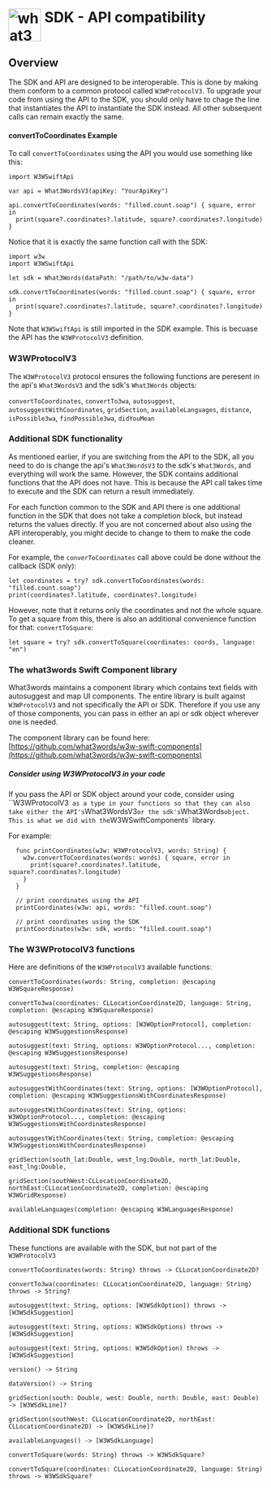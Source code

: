 # <img valign='top' src="https://what3words.com/assets/images/w3w_square_red.png" width="64" height="64" alt="what3words">&nbsp;SDK - API compatibility


Overview
--------

The SDK and API are designed to be interoperable. This is done by making them conform to a common protocol called `W3WProtocolV3`.  To upgrade your code from using the API to the SDK, you should only have to chage the line that instantiates the API to instantiate the SDK instead.  All other subsequent calls can remain exactly the same.

#### convertToCoordinates Example

To call `convertToCoordinates` using the API you would use something like this:

```
import W3WSwiftApi

var api = What3WordsV3(apiKey: "YourApiKey")

api.convertToCoordinates(words: "filled.count.soap") { square, error in
  print(square?.coordinates?.latitude, square?.coordinates?.longitude)
}
```

Notice that it is exactly the same function call with the SDK:


```
import w3w
import W3WSwiftApi

let sdk = What3Words(dataPath: "/path/to/w3w-data")

sdk.convertToCoordinates(words: "filled.count.soap") { square, error in
  print(square?.coordinates?.latitude, square?.coordinates?.longitude)
}
```

Note that `W3WSwiftApi` is still imported in the SDK example. This is becuase the API has the `W3WProtocolV3` definition.


### W3WProtocolV3

The `W3WProtocolV3` protocol ensures the following functions are peresent in the api's `What3WordsV3` and the sdk's `What3Words` objects:

`convertToCoordinates`, `convertTo3wa`, `autosuggest`, `autosuggestWithCoordinates`, `gridSection`, `availableLanguages`, `distance`, `isPossible3wa`, `findPossible3wa`, `didYouMean`

### Additional SDK functionality

As mentioned earlier, if you are switching from the API to the SDK, all you need to do is change the api's `What3WordsV3` to the sdk's `What3Words`, and everything will work the same.  However, the SDK contains additional functions that the API does not have.  This is because the API call takes time to execute and the SDK can return a result immediately.

For each function common to the SDK and API there is one additional function in the SDK that does not take a completion block, but instead returns the values directly.  If you are not concerned about also using the API interoperably, you might decide to change to them to make the code cleaner.

For example, the `converToCoordinates` call above could be done without the callback (SDK only):

```
let coordinates = try? sdk.convertToCoordinates(words: "filled.count.soap")
print(coordinates?.latitude, coordinates?.longitude)
```

However, note that it returns only the coordinates and not the whole square.  To get a square from this, there is also an additional convenience function for that: `convertToSquare`:

```
let square = try? sdk.convertToSquare(coordinates: coords, language: "en")
```

### The what3words Swift Component library

What3words maintains a component library which contains text fields with autosuggest and map UI components.  The entire library is built against `W3WProtocolV3` and not specifically the API or SDK.  Therefore if you use any of those components, you can pass in either an api or sdk object wherever one is needed.

The component library can be found here: [https://github.com/what3words/w3w-swift-components](https://github.com/what3words/w3w-swift-components)

##### Consider using W3WProtocolV3 in your code

If you pass the API or SDK object around your code, consider using ``W3WProtocolV3` as a type in your functions so that they can also take either the API's`What3WordsV3` or the sdk's `What3Words` object. This is what we did with the `W3WSwiftComponents` library.

For example:

```
  func printCoordinates(w3w: W3WProtocolV3, words: String) {
    w3w.convertToCoordinates(words: words) { square, error in
      print(square?.coordinates?.latitude, square?.coordinates?.longitude)
    }
  }
  
  // print coordinates using the API
  printCoordinates(w3w: api, words: "filled.count.soap")

  // print coordinates using the SDK
  printCoordinates(w3w: sdk, words: "filled.count.soap")
```



### The W3WProtocolV3 functions

Here are definitions of the `W3WProtocolV3` available functions:

```
convertToCoordinates(words: String, completion: @escaping W3WSquareResponse)

convertTo3wa(coordinates: CLLocationCoordinate2D, language: String, completion: @escaping W3WSquareResponse)

autosuggest(text: String, options: [W3WOptionProtocol], completion: @escaping W3WSuggestionsResponse)

autosuggest(text: String, options: W3WOptionProtocol..., completion: @escaping W3WSuggestionsResponse)

autosuggest(text: String, completion: @escaping W3WSuggestionsResponse)

autosuggestWithCoordinates(text: String, options: [W3WOptionProtocol], completion: @escaping W3WSuggestionsWithCoordinatesResponse)

autosuggestWithCoordinates(text: String, options: W3WOptionProtocol..., completion: @escaping W3WSuggestionsWithCoordinatesResponse)

autosuggestWithCoordinates(text: String, completion: @escaping W3WSuggestionsWithCoordinatesResponse)

gridSection(south_lat:Double, west_lng:Double, north_lat:Double, east_lng:Double,   

gridSection(southWest:CLLocationCoordinate2D, northEast:CLLocationCoordinate2D, completion: @escaping W3WGridResponse)

availableLanguages(completion: @escaping W3WLanguagesResponse)
```

### Additional SDK functions

These functions are available with the SDK, but not part of the `W3WProtocolV3`

```
convertToCoordinates(words: String) throws -> CLLocationCoordinate2D?

convertTo3wa(coordinates: CLLocationCoordinate2D, language: String) throws -> String?

autosuggest(text: String, options: [W3WSdkOption]) throws -> [W3WSdkSuggestion]

autosuggest(text: String, options: W3WSdkOptions) throws -> [W3WSdkSuggestion]

autosuggest(text: String, options: W3WSdkOption) throws -> [W3WSdkSuggestion]

version() -> String

dataVersion() -> String

gridSection(south: Double, west: Double, north: Double, east: Double) -> [W3WSdkLine]?

gridSection(southWest: CLLocationCoordinate2D, northEast: CLLocationCoordinate2D) -> [W3WSdkLine]?

availableLanguages() -> [W3WSdkLanguage]

convertToSquare(words: String) throws -> W3WSdkSquare?

convertToSquare(coordinates: CLLocationCoordinate2D, language: String) throws -> W3WSdkSquare?

```